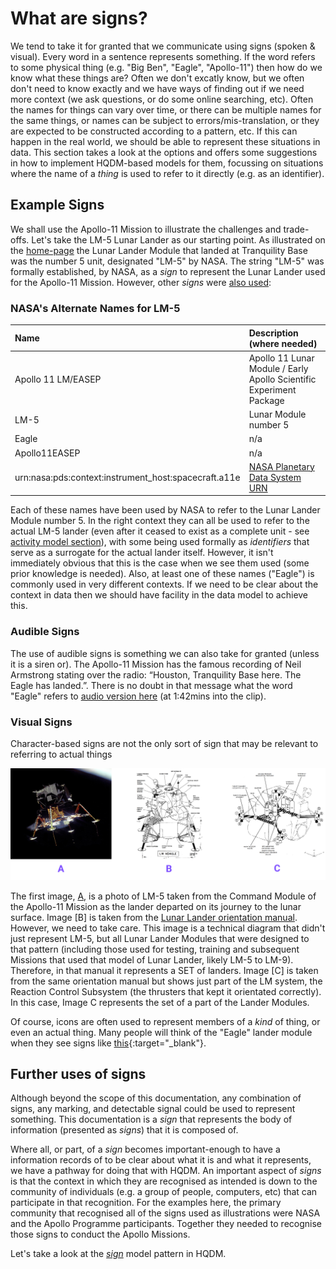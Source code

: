 # What are signs?

We tend to take it for granted that we communicate using signs (spoken & visual).  Every word in a sentence represents something.  If the word refers to some physical thing (e.g. "Big Ben", "Eagle", "Apollo-11") then how do we know what these things are?  Often we don't excatly know, but we often don't need to know exactly and we have ways of finding out if we need more context (we ask questions, or do some online searching, etc).  Often the names for things can vary over time, or there can be multiple names for the same things, or names can be subject to errors/mis-translation, or they are expected to be constructed according to a pattern, etc.  If this can happen in the real world, we should be able to represent these situations in data.  This section takes a look at the options and offers some suggestions in how to implement HQDM-based models for them, focussing on situations where the name of a *thing* is used to refer to it directly (e.g. as an identifier).

## Example Signs

We shall use the Apollo-11 Mission to illustrate the challenges and trade-offs.  Let's take the LM-5 Lunar Lander as our starting point.  As illustrated on the [home-page](../index.md) the Lunar Lander Module that landed at Tranquility Base was the number 5 unit, designated "LM-5" by NASA.  The string "LM-5" was formally established, by NASA, as a *sign* to represent the Lunar Lander used for the Apollo-11 Mission.  However, other *signs* were [also used](https://nssdc.gsfc.nasa.gov/nmc/spacecraft/display.action?id=1969-059C):

### NASA's Alternate Names for LM-5

| Name | Description (where needed) |
| :----------------- | :------------------------------------------------------------------ |
| Apollo 11 LM/EASEP | Apollo 11 Lunar Module / Early Apollo Scientific Experiment Package | 
| LM-5               | Lunar Module number 5                                               |
| Eagle              | n/a                                                                 |
| Apollo11EASEP      | n/a                                                                 |
| urn:nasa:pds:context:instrument_host:spacecraft.a11e | [NASA Planetary Data System URN](https://pds.nasa.gov/datastandards/citing/) |

Each of these names have been used by NASA to refer to the Lunar Lander Module number 5.  In the right context they can all be used to refer to the actual LM-5 lander (even after it ceased to exist as a complete unit - see [activity model section](../activity/activityEagle.md)), with some being used formally as *identifiers* that serve as a surrogate for the actual lander itself.  However, it isn't immediately obvious that this is the case when we see them used (some prior knowledge is needed).  Also, at least one of these names ("Eagle") is commonly used in very different contexts.  If we need to be clear about the context in data then we should have facility in the data model to achieve this.

### Audible Signs

The use of audible signs is something we can also take for granted (unless it is a siren or).  The Apollo-11 Mission has the famous recording of Neil Armstrong stating over the radio: “Houston, Tranquility Base here. The Eagle has landed.”.  There is no doubt in that message what the word "Eagle" refers to [audio version here](https://www.nasa.gov/wp-content/uploads/2018/07/62283main_landing.wav) (at 1:42mins into the clip).

### Visual Signs
Character-based signs are not the only sort of sign that may be relevant to referring to actual things

![Visual signs](../extras/source-images/SignsForLMs-OneAllPart.png)

The first image, [A](https://en.m.wikipedia.org/wiki/File:Apollo_11_Lunar_Module_Eagle_in_landing_configuration_in_lunar_orbit_from_the_Command_and_Service_Module_Columbia.jpg), is a photo of LM-5 taken from the Command Module of the Apollo-11 Mission as the lander departed on its journey to the lunar surface.  Image [B] is taken from the [Lunar Lander orientation manual](https://history.nasa.gov/alsj/LM-intro.pdf).  However, we need to take care.  This image is a technical diagram that didn't just represent LM-5, but all Lunar Lander Modules that were designed to that pattern (including those used for testing, training and subsequent Missions that used that model of Lunar Lander, likely LM-5 to LM-9).  Therefore, in that manual it represents a SET of landers.  Image [C] is taken from the same orientation manual but shows just part of the LM system, the Reaction Control Subsystem (the thrusters that kept it orientated correctly).  In this case, Image C represents the set of a part of the Lander Modules.

Of course, icons are often used to represent members of a *kind* of thing, or even an actual thing.  Many people will think of the "Eagle" lander module when they see signs like [this](https://thenounproject.com/icon/lander-1946615/){:target="_blank"}.

## Further uses of signs
Although beyond the scope of this documentation, any combination of signs, any marking, and detectable signal could be used to represent something.  This documentation is a *sign* that represents the body of information (presented as *signs*) that it is composed of.  

Where all, or part, of a *sign* becomes important-enough to have a information records of to be clear about what it is and what it represents, we have a pathway for doing that with HQDM.  An important aspect of *signs* is that the context in which they are recognised as intended is down to the community of individuals (e.g. a group of people, computers, etc) that can participate in that recognition.  For the examples here, the primary community that recognised all of the signs used as illustrations were NASA and the Apollo Programme participants.  Together they needed to recognise those signs to conduct the Apollo Missions.

Let's take a look at the [*sign*](./sign.md) model pattern in HQDM.




